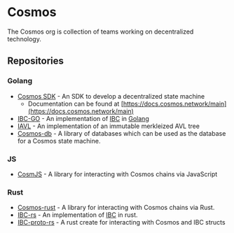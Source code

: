 # Cosmos

The Cosmos org is collection of teams working on decentralized technology.

## Repositories

### Golang

- [Cosmos SDK](https://github.com/cosmos/cosmos-sdk) - An SDK to develop a decentralized state machine
	- Documentation can be found at [https://docs.cosmos.network/main](https://docs.cosmos.network/main)
- [IBC-GO](https://github.com/cosmos/ibc-go) - An implementation of [IBC](https://github.com/cosmos/ibc) in [Golang](https://go.dev)
- [IAVL](https://github.com/cosmos/iavl) - An implementation of an immutable merkleized AVL tree
- [Cosmos-db](https://github.com/cosmos/cosmos-db) - A library of databases which can be used as the database for a Cosmos state machine.

### JS

- [CosmJS](https://github.com/cosmos/cosmjs) - A library for interacting with Cosmos chains via JavaScript

### Rust

- [Cosmos-rust](https://github.com/cosmos/cosmos-rust) - A library for interacting with Cosmos chains via Rust.
- [IBC-rs](https://github.com/cosmos/ibc-rs) - An implementation of [IBC](https://github.com/cosmos/ibc) in rust.
- [IBC-proto-rs](https://github.com/cosmos/ibc-proto-rs) - A rust create for interacting with Cosmos and IBC structs
